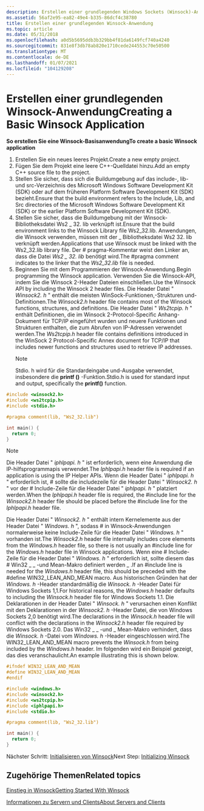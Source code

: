 ```yaml
---
description: Erstellen einer grundlegenden Windows Sockets (Winsock)-Anwendung
ms.assetid: 56af2e95-ea82-49e4-b335-86dcf4c38780
title: Erstellen einer grundlegenden Winsock-Anwendung
ms.topic: article
ms.date: 05/31/2018
ms.openlocfilehash: a0d5b5695ddb3b329bb4f81da6149fcf740a4240
ms.sourcegitcommit: 831e8f3db78ab820e1710cede244553c70e50500
ms.translationtype: MT
ms.contentlocale: de-DE
ms.lasthandoff: 01/07/2021
ms.locfileid: "104129208"
---
```

# <a name="creating-a-basic-winsock-application"></a><span data-ttu-id="53dd6-103">Erstellen einer grundlegenden Winsock-Anwendung</span><span class="sxs-lookup"><span data-stu-id="53dd6-103">Creating a Basic Winsock Application</span></span>

<span data-ttu-id="53dd6-104">**So erstellen Sie eine Winsock-Basisanwendung**</span><span class="sxs-lookup"><span data-stu-id="53dd6-104">**To create a basic Winsock application**</span></span>

1.  <span data-ttu-id="53dd6-105">Erstellen Sie ein neues leeres Projekt.</span><span class="sxs-lookup"><span data-stu-id="53dd6-105">Create a new empty project.</span></span>
2.  <span data-ttu-id="53dd6-106">Fügen Sie dem Projekt eine leere C++-Quelldatei hinzu.</span><span class="sxs-lookup"><span data-stu-id="53dd6-106">Add an empty C++ source file to the project.</span></span>
3.  <span data-ttu-id="53dd6-107">Stellen Sie sicher, dass sich die Buildumgebung auf das include-, lib-und src-Verzeichnis des Microsoft Windows Software Development Kit (SDK) oder auf dem früheren Platform Software Development Kit (SDK) bezieht.</span><span class="sxs-lookup"><span data-stu-id="53dd6-107">Ensure that the build environment refers to the Include, Lib, and Src directories of the Microsoft Windows Software Development Kit (SDK) or the earlier Platform Software Development Kit (SDK).</span></span>
4.  <span data-ttu-id="53dd6-108">Stellen Sie sicher, dass die Buildumgebung mit der Winsock-Bibliotheksdatei Ws2 \_ 32. lib verknüpft ist.</span><span class="sxs-lookup"><span data-stu-id="53dd6-108">Ensure that the build environment links to the Winsock Library file Ws2\_32.lib.</span></span> <span data-ttu-id="53dd6-109">Anwendungen, die Winsock verwenden, müssen mit der \_ Bibliotheksdatei Ws2 32. lib verknüpft werden.</span><span class="sxs-lookup"><span data-stu-id="53dd6-109">Applications that use Winsock must be linked with the Ws2\_32.lib library file.</span></span> <span data-ttu-id="53dd6-110">Der \# pragma-Kommentar weist den Linker an, dass die Datei *Ws2 \_ 32. lib* benötigt wird.</span><span class="sxs-lookup"><span data-stu-id="53dd6-110">The \#pragma comment indicates to the linker that the *Ws2\_32.lib* file is needed.</span></span>
5.  <span data-ttu-id="53dd6-111">Beginnen Sie mit dem Programmieren der Winsock-Anwendung.</span><span class="sxs-lookup"><span data-stu-id="53dd6-111">Begin programming the Winsock application.</span></span> <span data-ttu-id="53dd6-112">Verwenden Sie die Winsock-API, indem Sie die Winsock 2-Header Dateien einschließen.</span><span class="sxs-lookup"><span data-stu-id="53dd6-112">Use the Winsock API by including the Winsock 2 header files.</span></span> <span data-ttu-id="53dd6-113">Die Header Datei " *Winsock2. h* " enthält die meisten WinSock-Funktionen,-Strukturen und-Definitionen.</span><span class="sxs-lookup"><span data-stu-id="53dd6-113">The *Winsock2.h* header file contains most of the Winsock functions, structures, and definitions.</span></span> <span data-ttu-id="53dd6-114">Die Header Datei " *Ws2tcpip. h* " enthält Definitionen, die im Winsock 2-Protocol-Specific Anhang-Dokument für TCP/IP eingeführt wurden und neuere Funktionen und Strukturen enthalten, die zum Abrufen von IP-Adressen verwendet werden.</span><span class="sxs-lookup"><span data-stu-id="53dd6-114">The *Ws2tcpip.h* header file contains definitions introduced in the WinSock 2 Protocol-Specific Annex document for TCP/IP that includes newer functions and structures used to retrieve IP addresses.</span></span>
    > [!Note]  
    > <span data-ttu-id="53dd6-115">Stdio. h wird für die Standardeingabe und-Ausgabe verwendet, insbesondere die **printf ()** -Funktion.</span><span class="sxs-lookup"><span data-stu-id="53dd6-115">Stdio.h is used for standard input and output, specifically the **printf()** function.</span></span>

     


```C++
#include <winsock2.h>
#include <ws2tcpip.h>
#include <stdio.h>

#pragma comment(lib, "Ws2_32.lib")

int main() {
  return 0;
}

```



> [!Note]
>
> <span data-ttu-id="53dd6-116">Die Header Datei " *iphlpapi. h* " ist erforderlich, wenn eine Anwendung die IP-hilfsprogrammapis verwendet.</span><span class="sxs-lookup"><span data-stu-id="53dd6-116">The *Iphlpapi.h* header file is required if an application is using the IP Helper APIs.</span></span> <span data-ttu-id="53dd6-117">Wenn die Header Datei " *iphlpapi. h* " erforderlich ist, \# sollte die includezeile für die Header Datei " *Winsock2. h* " vor der \# Include-Zeile für die Header Datei " *iphlpapi. h* " platziert werden.</span><span class="sxs-lookup"><span data-stu-id="53dd6-117">When the *Iphlpapi.h* header file is required, the \#include line for the *Winsock2.h* header file should be placed before the \#include line for the *Iphlpapi.h* header file.</span></span>
>
> <span data-ttu-id="53dd6-118">Die Header Datei " *Winsock2. h* " enthält intern Kernelemente aus der Header Datei " *Windows. h* ", sodass \# in Winsock-Anwendungen normalerweise keine Include-Zeile für die Header Datei " *Windows. h* " vorhanden ist.</span><span class="sxs-lookup"><span data-stu-id="53dd6-118">The *Winsock2.h* header file internally includes core elements from the *Windows.h* header file, so there is not usually an \#include line for the *Windows.h* header file in Winsock applications.</span></span> <span data-ttu-id="53dd6-119">Wenn eine \# Include-Zeile für die Header Datei " *Windows. h* " erforderlich ist, sollte diesem das \# Win32 \_ \_ -und Mean-Makro definiert werden \_ .</span><span class="sxs-lookup"><span data-stu-id="53dd6-119">If an \#include line is needed for the *Windows.h* header file, this should be preceded with the \#define WIN32\_LEAN\_AND\_MEAN macro.</span></span> <span data-ttu-id="53dd6-120">Aus historischen Gründen hat der *Windows. h* -Header standardmäßig die *Winsock. h* -Header Datei für Windows Sockets 1,1.</span><span class="sxs-lookup"><span data-stu-id="53dd6-120">For historical reasons, the *Windows.h* header defaults to including the *Winsock.h* header file for Windows Sockets 1.1.</span></span> <span data-ttu-id="53dd6-121">Die Deklarationen in der Header Datei " *Winsock. h* " verursachen einen Konflikt mit den Deklarationen in der *Winsock2. h* -Header Datei, die von Windows Sockets 2,0 benötigt wird.</span><span class="sxs-lookup"><span data-stu-id="53dd6-121">The declarations in the *Winsock.h* header file will conflict with the declarations in the *Winsock2.h* header file required by Windows Sockets 2.0.</span></span> <span data-ttu-id="53dd6-122">Das Win32 \_ \_ -und \_ Mean-Makro verhindert, dass die *Winsock. h* -Datei vom *Windows. h* -Header eingeschlossen wird.</span><span class="sxs-lookup"><span data-stu-id="53dd6-122">The WIN32\_LEAN\_AND\_MEAN macro prevents the *Winsock.h* from being included by the *Windows.h* header.</span></span> <span data-ttu-id="53dd6-123">Im folgenden wird ein Beispiel gezeigt, das dies veranschaulicht.</span><span class="sxs-lookup"><span data-stu-id="53dd6-123">An example illustrating this is shown below.</span></span>

 


```C++
#ifndef WIN32_LEAN_AND_MEAN
#define WIN32_LEAN_AND_MEAN
#endif

#include <windows.h>
#include <winsock2.h>
#include <ws2tcpip.h>
#include <iphlpapi.h>
#include <stdio.h>

#pragma comment(lib, "Ws2_32.lib")

int main() {
  return 0;
}

```



<span data-ttu-id="53dd6-124">Nächster Schritt: [Initialisieren von Winsock](initializing-winsock.md)</span><span class="sxs-lookup"><span data-stu-id="53dd6-124">Next Step: [Initializing Winsock](initializing-winsock.md)</span></span>

## <a name="related-topics"></a><span data-ttu-id="53dd6-125">Zugehörige Themen</span><span class="sxs-lookup"><span data-stu-id="53dd6-125">Related topics</span></span>

<dl> <dt>

[<span data-ttu-id="53dd6-126">Einstieg in Winsock</span><span class="sxs-lookup"><span data-stu-id="53dd6-126">Getting Started With Winsock</span></span>](getting-started-with-winsock.md)
</dt> <dt>

[<span data-ttu-id="53dd6-127">Informationen zu Servern und Clients</span><span class="sxs-lookup"><span data-stu-id="53dd6-127">About Servers and Clients</span></span>](about-clients-and-servers.md)
</dt> </dl>

 

 



